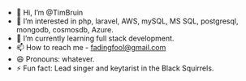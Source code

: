 - 👋 Hi, I’m @TimBruin
- 👀 I’m interested in php, laravel, AWS, mySQL, MS SQL, postgresql, mongodb, cosmosdb, Azure. 
- 🌱 I’m currently learning full stack development.
- 📫 How to reach me - fadingfool@gmail.com
- 😄 Pronouns: whatever.
- ⚡ Fun fact: Lead singer and keytarist in the Black Squirrels.

<!---
TimBruin/TimBruin is a ✨ special ✨ repository because its `README.md` (this file) appears on your GitHub profile.
You can click the Preview link to take a look at your changes.
--->
